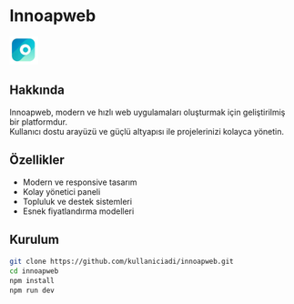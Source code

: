 # Innoapweb

<img src="./innoapweb-main/images/logo.png" alt="Innoapweb Logo" width="50">


## Hakkında

Innoapweb, modern ve hızlı web uygulamaları oluşturmak için geliştirilmiş bir platformdur.  
Kullanıcı dostu arayüzü ve güçlü altyapısı ile projelerinizi kolayca yönetin.

## Özellikler

- Modern ve responsive tasarım
- Kolay yönetici paneli
- Topluluk ve destek sistemleri
- Esnek fiyatlandırma modelleri

## Kurulum

```bash
git clone https://github.com/kullaniciadi/innoapweb.git
cd innoapweb
npm install
npm run dev
